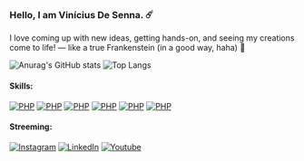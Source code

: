 ### Hello, I am Vinícius De Senna. ☄️

I love coming up with new ideas, getting hands-on, and seeing my creations come to life! — like a true Frankenstein (in a good way, haha) 💙

![Anurag's GitHub stats](https://github-readme-stats.vercel.app/api?username=IceBlueBird&show_icons=true&theme=tokyonight)
![Top Langs](https://github-readme-stats.vercel.app/api/top-langs/?username=IceBlueBird&layout=compact&theme=tokyonight)
#### Skills:
[![PHP](https://img.shields.io/badge/PHP-777BB4?style=for-the-badge&logo=php&logoColor=white)]()
[![PHP](https://img.shields.io/badge/Sass-CC6699?style=for-the-badge&logo=sass&logoColor=white)]()
[![PHP](https://img.shields.io/badge/Bootstrap-563D7C?style=for-the-badge&logo=bootstrap&logoColor=white)]()
[![PHP](https://img.shields.io/badge/jQuery-0769AD?style=for-the-badge&logo=jquery&logoColor=white)]()
[![PHP](https://img.shields.io/badge/Laravel-FF2D20?style=for-the-badge&logo=laravel&logoColor=white)]()
[![PHP](https://img.shields.io/badge/MySQL-005C84?style=for-the-badge&logo=mysql&logoColor=white)]()
#### Streeming:
[![Instagram](https://img.shields.io/badge/Instagram-E4405F?style=for-the-badge&logo=instagram&logoColor=white)](https://www.instagram.com/senna.tt?igsh=MTZwdXp1bXhxMHBwbg==)
[![LinkedIn](https://img.shields.io/badge/LinkedIn-0077B5?style=for-the-badge&logo=linkedin&logoColor=white)](https://www.linkedin.com/in/vin%C3%ADcius-de-senna/)
[![Youtube](https://img.shields.io/badge/YouTube-FF0000?style=for-the-badge&logo=youtube&logoColor=white)]()
